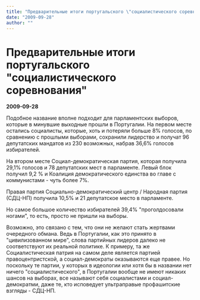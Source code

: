 ```yaml
---
title: "Предварительные итоги португальского \"социалистического соревнования\""
date: "2009-09-28"
author: ""
---
```


# Предварительные итоги португальского "социалистического соревнования"

**2009-09-28** 

Подобное название вполне подходит для парламентских выборов, которые в минувшие выходные прошли в Португалии. На первом месте остались социалисты, которые, хоть и потеряли больше 8% голосов, по сравнению с прошлыми выборами, сохранили лидерство и получат 96 депутатских мандатов из 230 возможных, набрав 36,6% голосов избирателей.

На втором месте Социал-демократическая партия, которая получила 29,1% голосов и 78 депутатских мест в парламенте. Левый блок получил 9,2 % и Коалиция демократического единства во главе с коммунистами - чуть более 7%.

Правая партия Социально-демократический центр / Народная партия (СДЦ-НП) получила 10,5% и 21 депутатское место в парламенте.

Но самое большое количество избирателей 39,4% "проголдосовали ногами", то есть, просто не пришли на выборы.

Возможно, это связано с тем, что они не желают стать жертвами очередного обмана. Ведь в Португалии, как это принято в "цивилизованном мире", слова партийных лидеров далеко не соответствуют их реальной политике. К примеру, та же Социалистическая патрия на самом деле является партией правоцентристской, а социал-демократы оказываются еще правее. Но поскольку те партии, у которых в идеологии или хотя бы в названии нет ничего "социалистического", в Португалии вообще не имеют никаких шансов на выборах, все называют себя социалистами и социал-демократми, даже те, кто исповедует ультраправые профашитские взгляды - СДЦ-НП.